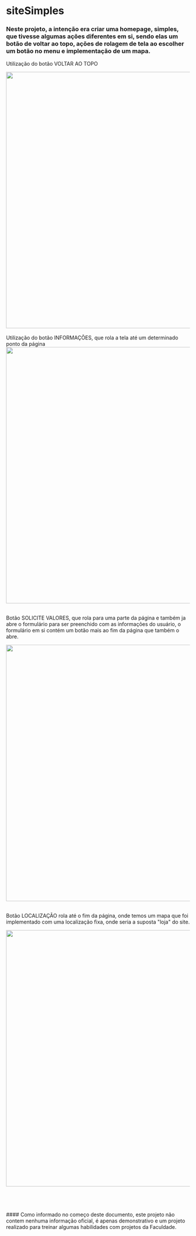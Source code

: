 # siteSimples

### Neste projeto, a intenção era criar uma homepage, simples, que tivesse algumas ações diferentes em si, sendo elas um botão de voltar ao topo, ações de rolagem de tela ao escolher um botão no menu e implementação de um mapa.


Utilização do botão VOLTAR AO TOPO

<div align="center"> 
<img width="700" src="https://user-images.githubusercontent.com/65668609/222839347-6f1f9980-5ccb-47ad-9567-87934f7ea566.gif" />
</div>




</br>
Utilização do botão INFORMAÇÕES, que rola a tela até um determinado ponto da página


<div align="center"> 
<img width="700" src="https://user-images.githubusercontent.com/65668609/222840027-fc4cf716-47f5-4b7b-8fc9-64b59412810e.gif" />
</div>

</br>

Botão SOLICITE VALORES, que rola para uma parte da página e também ja abre o formulário para ser preenchido com as informações do usuário, o formulário em si contém um botão mais ao fim da página que também o abre.

<div align="center"> 
<img width="700" src="https://user-images.githubusercontent.com/65668609/222840750-230ea722-be0e-48be-97a3-259de149e5eb.gif" />
</div>

</br>

Botão LOCALIZAÇÃO rola até o fim da página, onde temos um mapa que foi implementado com uma localização fixa, onde seria a suposta "loja" do site.

<div align="center"> 
<img width="700" src="https://user-images.githubusercontent.com/65668609/222841331-cebe4b27-b3ee-47c9-bd62-5e8c7e372b70.gif" />
</div>




</br>
</br>
</br>
</br>
#### Como informado no começo deste documento, este projeto não contem nenhuma informação oficial, é apenas demonstrativo e um projeto realizado para treinar algumas habilidades com projetos da Faculdade.
